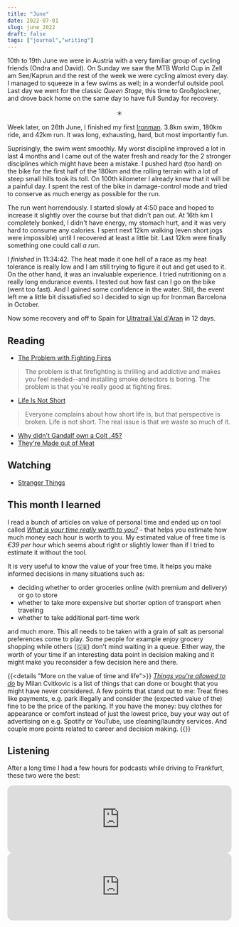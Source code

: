 ```yaml
---
title: "June"
date: 2022-07-01
slug: june_2022
draft: false
tags: ["journal","writing"]
---
```


10th to 19th June we were in Austria with a very familiar group of cycling friends (Ondra and David).
On Sunday we saw the MTB World Cup in Zell am See/Kaprun and the rest of the week we were cycling
almost every day. I managed to squeeze in a few swims as well; in a wonderful outside pool.
Last day we went for the classic _Queen Stage_, this time to Großglockner, and drove back home
on the same day to have full Sunday for recovery.

<div class='strava-embed-placeholder' data-embed-type='activity' data-embed-id='7328618487'></div><script src='https://strava-embeds.com/embed.js'></script>

<center>＊</center>

Week later, on 26th June, I finished my first [Ironman](https://en.wikipedia.org/wiki/Ironman_Triathlon).
3.8km swim, 180km ride, and 42km run. It was long, exhausting, hard, but most importantly fun.

Suprisingly, the swim went smoothly. My worst discipline improved a lot in last 4 months and I
came out of the water fresh and ready for the 2 stronger disciplines which might have been a mistake.
I pushed hard (too hard) on the bike for the first half of the 180km and the rolling terrain with a lot
of steep small hills took its toll. On 100th kilometer I already knew that it will be a painful day.
I spent the rest of the bike in damage-control mode and tried to conserve as much energy as possible
for the run.

The run went horrendously. I started slowly at 4:50 pace and hoped to increase it slightly over
the course but that didn't pan out. At 16th km I completely bonked, I didn't have energy, my stomach hurt,
and it was very hard to consume any calories. I spent next 12km walking (even short jogs were impossible)
until I recovered at least a little bit. Last 12km were finally something one could call _a run_.

I _finished_ in 11:34:42. The heat made it one hell of a race as my heat tolerance is really low
and I am still trying to figure it out and get used to it. On the other hand, it was an invaluable experience.
I tried nutritioning on a really long endurance events. I tested out how fast can I go on the bike
(went too fast). And I gained some confidence in the water. Still, the event left me a little bit
dissatisfied so I decided to sign up for Ironman Barcelona in October.

<div class='strava-embed-placeholder' data-embed-type='activity' data-embed-id='7372911477'></div><script src='https://strava-embeds.com/embed.js'></script>

Now some recovery and off to Spain for [Ultratrail Val d'Aran](https://www.aranbyutmb.com/) in 12 days.

## Reading

- [The Problem with Fighting Fires](https://www.edbatista.com/2022/06/the-problem-with-fighting-fires.html)

> The problem is that firefighting is thrilling and addictive and makes you feel needed--and installing smoke detectors is boring.
> The problem is that you're really good at fighting fires.

- [Life Is Not Short](https://dkb.show/post/life-is-not-short)

> Everyone complains about how short life is, but that perspective is broken. Life is not short. The real issue is that we waste so much of it.

- [Why didn't Gandalf own a Colt .45?](https://featherlessbipeds.substack.com/p/why-didnt-gandalf-own-a-colt-45)
- [They're Made out of Meat](https://www.mit.edu/people/dpolicar/writing/prose/text/thinkingMeat.html)

## Watching

- [Stranger Things](https://www.imdb.com/title/tt4574334/)

## This month I learned

I read a bunch of articles on value of personal time and ended up on tool called
[_What is your time really worth to you?_](https://programs.clearerthinking.org/what_is_your_time_really_worth_to_you.html#.YtLHvS8RrfZ) -
that helps you estimate how much money each hour is worth to you.
My estimated value of free time is *€39 per hour* which seems about right or slightly lower
than if I tried to estimate it without the tool.

It is very useful to know the value of your free time.
It helps you make informed decisions in many situations such as:

* deciding whether to order groceries online (with premium and delivery) or go to store
* whether to take more expensive but shorter option of transport when traveling
* whether to take additional part-time work

and much more. This all needs to be taken with a grain of salt as personal preferences
come to play. Some people for example enjoy grocery shopping while others (🇬🇧) don't mind waiting in a queue.
Either way, the worth of your time if an interesting data point in decision making and it might
make you reconsider a few decision here and there.

{{<details "More on the value of time and life">}}
[_Things you're allowed to do_](https://milan.cvitkovic.net/writing/things_youre_allowed_to_do/) by
Milan Cvitkovic is a list of things that can done or bought that you might have never considered.
A few points that stand out to me: Treat fines like payments, e.g. park illegally and consider the
(expected value of the) fine to be the price of the parking. If you have the money:
buy clothes for appearance or comfort instead of just the lowest price,
buy your way out of advertising on e.g. Spotify or YouTube, use cleaning/laundry services.
And couple more points related to career and decision making.
{{</details>}}

## Listening

After a long time I had a few hours for podcasts while driving to Frankfurt, these
two were the best:

<iframe style="border-radius:12px" src="https://open.spotify.com/embed/episode/6seqZC1yszw7irLLTHnZHV?utm_source=generator" width="100%" height="152" frameBorder="0" allowfullscreen="" allow="autoplay; clipboard-write; encrypted-media; fullscreen; picture-in-picture"></iframe>

<iframe style="border-radius:12px" src="https://open.spotify.com/embed/episode/4Q1HGS5HG1BLAXG9cc4xsR?utm_source=generator" width="100%" height="152" frameBorder="0" allowfullscreen="" allow="autoplay; clipboard-write; encrypted-media; fullscreen; picture-in-picture"></iframe>

